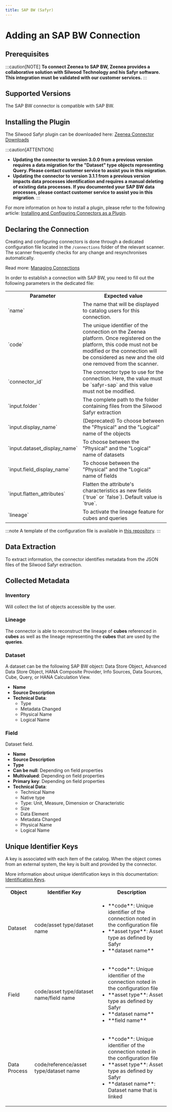 ```yaml
---
title: SAP BW (Safyr)  
---
```


# Adding an SAP BW Connection

## Prerequisites

:::caution[NOTE]
**To connect Zeenea to SAP BW, Zeenea provides a collaborative solution with Silwood Technology and his Safyr software. This integration must be validated with our customer services.**
:::

## Supported Versions

The SAP BW connector is compatible with SAP BW.

## Installing the Plugin

The Silwood Safyr plugin can be downloaded here:  [Zeenea Connector Downloads](./zeenea-connectors-list.md)

:::caution[ATTENTION]
* **Updating the connector to version 3.0.0 from a previous version requires a data migration for the "Dataset" type objects representing Query. Please contact customer service to assist you in this migration**.
* **Updating the connector to version 3.1.1 from a previous version impacts data processes identification and requires a manual deleting of existing data processes. If you documented your SAP BW data processes, please contact customer service to assist you in this migration**.
:::

For more information on how to install a plugin, please refer to the following article: [Installing and Configuring Connectors as a Plugin](./zeenea-connectors-install-as-plugin.md).

## Declaring the Connection

Creating and configuring connectors is done through a dedicated configuration file located in the `/connections` folder of the relevant scanner. The scanner frequently checks for any change and resynchronises automatically.

Read more: [Managing Connections](./zeenea-managing-connections.md)

In order to establish a connection with SAP BW, you need to fill out the following parameters in the dedicated file:

<table>
  <tr>
    <th>Parameter</th>
    <th>Expected value</th>
  </tr>
  <tr>
    <td>`name`</td>
    <td>The name that will be displayed to catalog users for this connection.</td>
  </tr>
  <tr>
    <td>`code`</td>
    <td>The unique identifier of the connection on the Zeenea platform. Once registered on the platform, this code must not be modified or the connection will be considered as new and the old one removed from the scanner.</td>
  </tr>
  <tr>
    <td>`connector_id`</td>
    <td>The connector type to use for the connection. Here, the value must be `safyr-sap` and this value must not be modified.</td>
  </tr>
  <tr>
    <td>`input.folder	`</td>
    <td>The complete path to the folder containing files from the Silwood Safyr extraction</td>
  </tr>
  <tr>
    <td>`input.display_name`</td>
    <td>(Deprecated) To choose between the "Physical" and the "Logical" name of the objects</td>
  </tr>
  <tr>
    <td>`input.dataset_display_name`</td>
    <td>To choose between the "Physical" and the "Logical" name of datasets</td>
  </tr>
  <tr>
    <td>`input.field_display_name`</td>
    <td>To choose between the "Physical" and the "Logical" name of fields</td>
  </tr>
  <tr>
    <td>`input.flatten_attributes`</td>
    <td>Flatten the attribute's characteristics as new fields (`true` or `false`). Default value is `true`.</td>
  </tr>
  <tr>
    <td>`lineage`</td>
    <td>To activate the lineage feature for cubes and queries</td>
  </tr>
</table>

:::note 
A template of the configuration file is available in [this repository](https://github.com/zeenea/connector-conf-templates/tree/main/templates).
:::

## Data Extraction

To extract information, the connector identifies metadata from the JSON files of the Silwood Safyr extraction.

## Collected Metadata

### Inventory

Will collect the list of objects accessible by the user.  

### Lineage

The connector is able to reconstruct the lineage of **cubes** referenced in **cubes** as well as the lineage representing the **cubes** that are used by the **queries**.

### Dataset

A dataset can be the following SAP BW object: Data Store Object, Advanced Data Store Object, HANA Composite Provider, Info Sources, Data Sources, Cube, Query, or HANA Calculation View. 

* **Name**
* **Source Description**
* **Technical Data**:
  * Type
  * Metadata Changed
  * Physical Name
  * Logical Name

### Field

Dataset field. 

* **Name**
* **Source Description**
* **Type**
* **Can be null**: Depending on field properties
* **Multivalued**: Depending on field properties
* **Primary key**: Depending on field properties
* **Technical Data**: 
  * Technical Name
  * Native type
  * Type: Unit, Measure, Dimension or Characteristic
  * Size
  * Data Element
  * Metadata Changed
  * Physical Name
  * Logical Name

## Unique Identifier Keys
 
A key is associated with each item of the catalog. When the object comes from an external system, the key is built and provided by the connector.
 
More information about unique identification keys in this documentation: [Identification Keys](./zeenea-identification-keys.md).
  
 <table>
   <tr><th>Object</th><th>Identifier Key</th><th>Description</th></tr>
   <tr>
     <td>Dataset</td>
     <td>code/asset type/dataset name</td>
     <td>
       <ul>
         <li>**code**: Unique identifier of the connection noted in the configuration file</li>
         <li>**asset type**: Asset type as defined by Safyr</li>
         <li>**dataset name**</li>
       </ul>
     </td>
   </tr>
   <tr>
     <td>Field</td>
     <td>code/asset type/dataset name/field name</td>
     <td>
       <ul>
         <li>**code**: Unique identifier of the connection noted in the configuration file</li>
         <li>**asset type**: Asset type as defined by Safyr</li>
         <li>**dataset name**</li>
         <li>**field name**</li>
       </ul>
     </td>
   </tr>
   <tr>
     <td>Data Process</td>
     <td>code/reference/asset type/dataset name</td>
     <td>
       <ul>
         <li>**code**: Unique identifier of the connection noted in the configuration file</li>
         <li>**asset type**: Asset type as defined by Safyr</li>
         <li>**dataset name**: Dataset name that is linked</li>
       </ul>
     </td>
   </tr>
 </table>
 